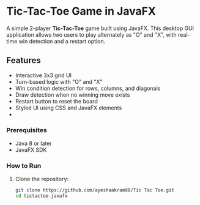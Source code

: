 # Tic-Tac-Toe Game in JavaFX

A simple 2-player **Tic-Tac-Toe** game built using JavaFX. This desktop GUI application allows two users to play alternately as "O" and "X", with real-time win detection and a restart option.

## Features

- Interactive 3x3 grid UI
- Turn-based logic with "O" and "X"
- Win condition detection for rows, columns, and diagonals
- Draw detection when no winning move exists
- Restart button to reset the board
- Styled UI using CSS and JavaFX elements
- 
### Prerequisites

- Java 8 or later
- JavaFX SDK

### How to Run

1. Clone the repository:
   ```bash
   git clone https://github.com/ayeshaakram88/Tic Tac Toe.git
   cd tictactoe-javafx
